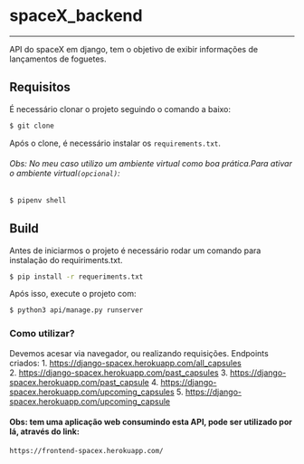 # spaceX_backend
----------------------------------
API do spaceX em django, tem o objetivo de exibir informações de lançamentos de foguetes.

## Requisitos

É necessário clonar o projeto seguindo o comando a baixo:
```bash
$ git clone 
```

Após o clone, é necessário instalar os `requirements.txt`.
###### Obs: No meu caso utilizo um ambiente virtual como boa prática.Para ativar o ambiente virtual`(opcional)`:
```bash
$ pipenv shell
```
## Build
Antes de iniciarmos o projeto é necessário rodar um comando para instalação do requiriments.txt.
```bash
$ pip install -r requeriments.txt
```
Após isso, execute o projeto com:

```bash
$ python3 api/manage.py runserver
```

### Como utilizar?

Devemos acesar via navegador, ou realizando requisições. Endpoints criados:
1. https://django-spacex.herokuapp.com/all_capsules
2. https://django-spacex.herokuapp.com/past_capsules
3. https://django-spacex.herokuapp.com/past_capsule
4. https://django-spacex.herokuapp.com/upcoming_capsules
5. https://django-spacex.herokuapp.com/upcoming_capsule

#### Obs: tem uma aplicação web consumindo esta API, pode ser utilizado por lá, através do link:


```
https://frontend-spacex.herokuapp.com/
```
